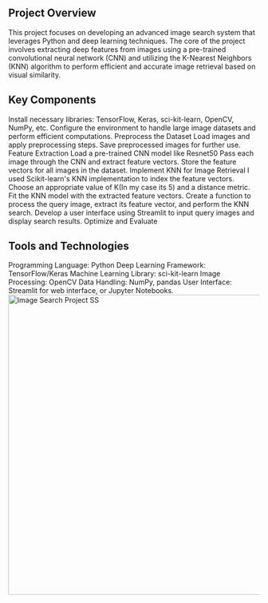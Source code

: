 ## Project Overview
This project focuses on developing an advanced image search system that leverages Python and deep learning techniques. The core of the project involves extracting deep features from images using a pre-trained convolutional neural network (CNN) and utilizing the K-Nearest Neighbors (KNN) algorithm to perform efficient and accurate image retrieval based on visual similarity.

## Key Components
Install necessary libraries: TensorFlow, Keras, sci-kit-learn, OpenCV, NumPy, etc.
Configure the environment to handle large image datasets and perform efficient computations.
Preprocess the Dataset
Load images and apply preprocessing steps.
Save preprocessed images for further use.
Feature Extraction
Load a pre-trained CNN model like Resnet50
Pass each image through the CNN and extract feature vectors.
Store the feature vectors for all images in the dataset.
Implement KNN for Image Retrieval
I used Scikit-learn's KNN implementation to index the feature vectors.
Choose an appropriate value of K(In my case its 5) and a distance metric.
Fit the KNN model with the extracted feature vectors.
Create a function to process the query image, extract its feature vector, and perform the KNN search.
Develop a user interface using Streamlit to input query images and display search results.
Optimize and Evaluate

## Tools and Technologies
Programming Language: Python
Deep Learning Framework: TensorFlow/Keras
Machine Learning Library: sci-kit-learn
Image Processing: OpenCV
Data Handling: NumPy, pandas
User Interface: Streamlit for web interface, or Jupyter Notebooks.
<img width="601" alt="Image Search Project SS" src="https://github.com/Ahsaan100/Image-Search-Using-Python-and-Deep-Learning/assets/112726701/14d54c73-7fa2-42f4-afd8-27bd0b4f02a4">
